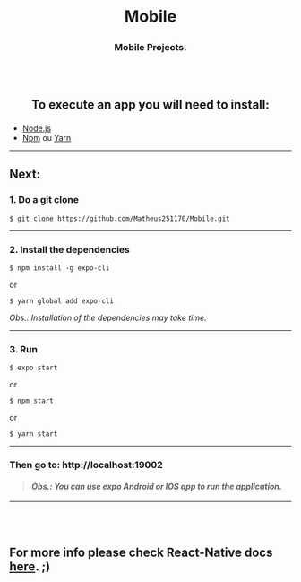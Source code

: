 # <p align=center>Mobile</p>
### <p align=center>Mobile Projects.</p>

<br>
<br>

## <p align=center><strong>To execute an app you will need to install: </strong></p>

- [Node.js](https://nodejs.org/en/)
- [Npm](https://www.npmjs.com/) ou [Yarn](https://yarnpkg.com/)

 ---
 ## Next:
 
### 1. Do a git clone
```
$ git clone https://github.com/Matheus251170/Mobile.git
```
---
### 2. Install the dependencies
```
$ npm install -g expo-cli

```
or
```
$ yarn global add expo-cli

```

*Obs.: Installation of the dependencies may take time.* 

 ---
### 3. Run
```
$ expo start
```
or

```
$ npm start
```

or

```
$ yarn start
```
---

### Then go to: http://localhost:19002


> #### *Obs.: You can use expo Android or IOS app to run the application.*


---

<br>
<br>

## For more info please check React-Native docs [here](https://reactnative.dev/docs/environment-setup). ;)
